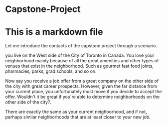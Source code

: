 # Capstone-Project
# This is a markdown file
Let me introduce the contacts of the capstone project through a scenario.

you live on the West side of the City of Toronto in Canada. You love your neighborhood mainly because of all the great amenities and other types of venues that exist in the neighborhood. Such as gourmet fast food joints, pharmacies, parks, grad schools, and so on.

Now say you receive a job offer from a great company on the other side of the city with great career prospects. However, given the far distance from your current place, you unfortunately must move if you decide to accept the offer. Wouldn't it be great if you're able to determine neighborhoods on the other side of the city?.

There are exactly the same as your current neighborhood, and if not, perhaps similar neighborhoods that are at least closer to your new job.
